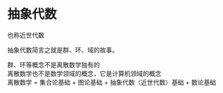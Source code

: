 ---
---

# 抽象代数

也称近世代数

抽象代数简言之就是群、环、域的故事。

群、环等概念不是离散数学独有的  
离散数学也不是数学领域的概念，它是计算机领域的概念  
离散数学 = 集合论基础 + 图论基础 + 抽象代数（近世代数）基础 + 数论基础
